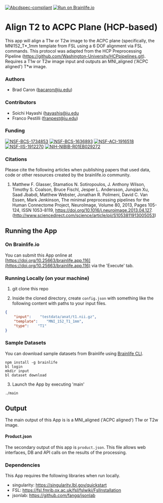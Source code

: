 [![Abcdspec-compliant](https://img.shields.io/badge/ABCD_Spec-v1.1-green.svg)](https://github.com/brain-life/abcd-spec)
[![Run on Brainlife.io](https://img.shields.io/badge/Brainlife-brainlife.app.116-blue.svg)](https://doi.org/10.25663/brainlife.app.116)

# Align T2 to ACPC Plane (HCP-based) 

This app will align a T1w or T2w image to the ACPC plane (specifically, the MNI152_T*_1mm template from FSL using a 6 DOF alignment via FSL commands. This protocol was adapted from the HCP Preprocessing Pipeline (https://github.com/Washington-University/HCPpipelines.git). Requires a T1w or T2w image input and outputs an MNI_aligned ('ACPC aligned') T*w image. 

### Authors 

- Brad Caron (bacaron@iu.edu) 

### Contributors 

- Soichi Hayashi (hayashis@iu.edu
- Franco Pestilli (franpest@iu.edu) 

### Funding 

[![NSF-BCS-1734853](https://img.shields.io/badge/NSF_BCS-1734853-blue.svg)](https://nsf.gov/awardsearch/showAward?AWD_ID=1734853)
[![NSF-BCS-1636893](https://img.shields.io/badge/NSF_BCS-1636893-blue.svg)](https://nsf.gov/awardsearch/showAward?AWD_ID=1636893)
[![NSF-ACI-1916518](https://img.shields.io/badge/NSF_ACI-1916518-blue.svg)](https://nsf.gov/awardsearch/showAward?AWD_ID=1916518)
[![NSF-IIS-1912270](https://img.shields.io/badge/NSF_IIS-1912270-blue.svg)](https://nsf.gov/awardsearch/showAward?AWD_ID=1912270)
[![NIH-NIBIB-R01EB029272](https://img.shields.io/badge/NIH_NIBIB-R01EB029272-green.svg)](https://grantome.com/grant/NIH/R01-EB029272-01)

### Citations 

Please cite the following articles when publishing papers that used data, code or other resources created by the brainlife.io community. 

1. Matthew F. Glasser, Stamatios N. Sotiropoulos, J. Anthony Wilson, Timothy S. Coalson, Bruce Fischl, Jesper L. Andersson, Junqian Xu, Saad Jbabdi, Matthew Webster, Jonathan R. Polimeni, David C. Van Essen, Mark Jenkinson, The minimal preprocessing pipelines for the Human Connectome Project, NeuroImage, Volume 80, 2013, Pages 105-124, ISSN 1053-8119, https://doi.org/10.1016/j.neuroimage.2013.04.127. (http://www.sciencedirect.com/science/article/pii/S1053811913005053) 

## Running the App 

### On Brainlife.io 

You can submit this App online at [https://doi.org/10.25663/brainlife.app.116](https://doi.org/10.25663/brainlife.app.116) via the 'Execute' tab. 

### Running Locally (on your machine) 

1. git clone this repo 

2. Inside the cloned directory, create `config.json` with something like the following content with paths to your input files. 

```json 
{
    "input":    "testdata/anat/t1.nii.gz",
    "template":    "MNI_152_T1_1mm",
    "type":    "T1"
} 
``` 

### Sample Datasets 

You can download sample datasets from Brainlife using [Brainlife CLI](https://github.com/brain-life/cli). 

```
npm install -g brainlife 
bl login 
mkdir input 
bl dataset download 
``` 

3. Launch the App by executing 'main' 

```bash 
./main 
``` 

## Output 

The main output of this App is is a MNI_aligned ('ACPC aligned') T1w or T2w image. 

#### Product.json 

The secondary output of this app is `product.json`. This file allows web interfaces, DB and API calls on the results of the processing. 

### Dependencies 

This App requires the following libraries when run locally. 

- singularity: https://singularity.lbl.gov/quickstart
- FSL: https://fsl.fmrib.ox.ac.uk/fsl/fslwiki/FslInstallation
- jsonlab: https://github.com/fangq/jsonlab
